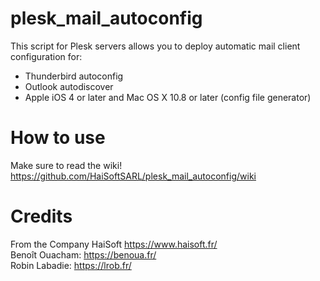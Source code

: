 # plesk_mail_autoconfig

This script for Plesk servers allows you to deploy automatic mail client configuration for:

- Thunderbird autoconfig
- Outlook autodiscover
- Apple iOS 4 or later and Mac OS X 10.8 or later (config file generator)

# How to use

Make sure to read the wiki!
https://github.com/HaiSoftSARL/plesk_mail_autoconfig/wiki

 
 # Credits
From the Company HaiSoft https://www.haisoft.fr/  
Benoît Ouacham: https://benoua.fr/  
Robin Labadie: https://lrob.fr/  

